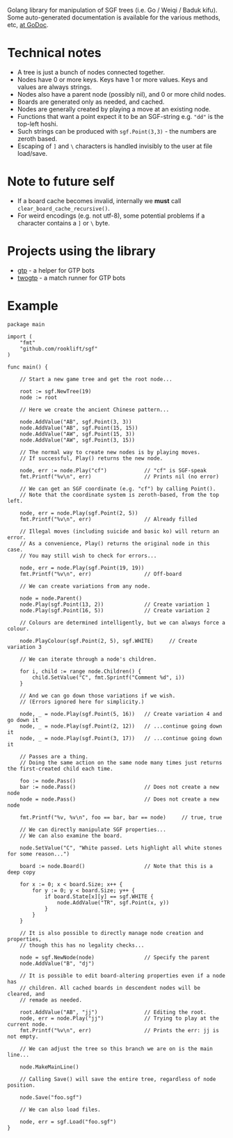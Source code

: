 Golang library for manipulation of SGF trees (i.e. Go / Weiqi / Baduk kifu). Some auto-generated documentation is available for the various methods, etc, [at GoDoc](https://godoc.org/github.com/rooklift/sgf).

# Technical notes

* A tree is just a bunch of nodes connected together.
* Nodes have 0 or more keys. Keys have 1 or more values. Keys and values are always strings.
* Nodes also have a parent node (possibly nil), and 0 or more child nodes.
* Boards are generated only as needed, and cached.
* Nodes are generally created by playing a move at an existing node.
* Functions that want a point expect it to be an SGF-string e.g. `"dd"` is the top-left hoshi.
* Such strings can be produced with `sgf.Point(3,3)` - the numbers are zeroth based.
* Escaping of `]` and `\` characters is handled invisibly to the user at file load/save.

# Note to future self

* If a board cache becomes invalid, internally we **must** call `clear_board_cache_recursive()`.
* For weird encodings (e.g. not utf-8), some potential problems if a character contains a `]` or `\` byte.

# Projects using the library

* [gtp](https://github.com/rooklift/gtp) - a helper for GTP bots
* [twogtp](https://github.com/rooklift/twogtp) - a match runner for GTP bots

# Example

```golang
package main

import (
    "fmt"
    "github.com/rooklift/sgf"
)

func main() {

    // Start a new game tree and get the root node...

    root := sgf.NewTree(19)
    node := root

    // Here we create the ancient Chinese pattern...

    node.AddValue("AB", sgf.Point(3, 3))
    node.AddValue("AB", sgf.Point(15, 15))
    node.AddValue("AW", sgf.Point(15, 3))
    node.AddValue("AW", sgf.Point(3, 15))

    // The normal way to create new nodes is by playing moves.
    // If successful, Play() returns the new node.

    node, err := node.Play("cf")            // "cf" is SGF-speak
    fmt.Printf("%v\n", err)                 // Prints nil (no error)

    // We can get an SGF coordinate (e.g. "cf") by calling Point().
    // Note that the coordinate system is zeroth-based, from the top left.

    node, err = node.Play(sgf.Point(2, 5))
    fmt.Printf("%v\n", err)                 // Already filled

    // Illegal moves (including suicide and basic ko) will return an error.
    // As a convenience, Play() returns the original node in this case.
    // You may still wish to check for errors...

    node, err = node.Play(sgf.Point(19, 19))
    fmt.Printf("%v\n", err)                 // Off-board

    // We can create variations from any node.

    node = node.Parent()
    node.Play(sgf.Point(13, 2))             // Create variation 1
    node.Play(sgf.Point(16, 5))             // Create variation 2

    // Colours are determined intelligently, but we can always force a colour.

    node.PlayColour(sgf.Point(2, 5), sgf.WHITE)     // Create variation 3

    // We can iterate through a node's children.

    for i, child := range node.Children() {
        child.SetValue("C", fmt.Sprintf("Comment %d", i))
    }

    // And we can go down those variations if we wish.
    // (Errors ignored here for simplicity.)

    node, _ = node.Play(sgf.Point(5, 16))   // Create variation 4 and go down it
    node, _ = node.Play(sgf.Point(2, 12))   // ...continue going down it
    node, _ = node.Play(sgf.Point(3, 17))   // ...continue going down it

    // Passes are a thing.
    // Doing the same action on the same node many times just returns the first-created child each time.

    foo := node.Pass()
    bar := node.Pass()                      // Does not create a new node
    node = node.Pass()                      // Does not create a new node

    fmt.Printf("%v, %v\n", foo == bar, bar == node)     // true, true

    // We can directly manipulate SGF properties...
    // We can also examine the board.

    node.SetValue("C", "White passed. Lets highlight all white stones for some reason...")

    board := node.Board()                   // Note that this is a deep copy

    for x := 0; x < board.Size; x++ {
        for y := 0; y < board.Size; y++ {
            if board.State[x][y] == sgf.WHITE {
                node.AddValue("TR", sgf.Point(x, y))
            }
        }
    }

    // It is also possible to directly manage node creation and properties,
    // though this has no legality checks...

    node = sgf.NewNode(node)                // Specify the parent
    node.AddValue("B", "dj")

    // It is possible to edit board-altering properties even if a node has
    // children. All cached boards in descendent nodes will be cleared, and
    // remade as needed.

    root.AddValue("AB", "jj")               // Editing the root.
    node, err = node.Play("jj")             // Trying to play at the current node.
    fmt.Printf("%v\n", err)                 // Prints the err: jj is not empty.

    // We can adjust the tree so this branch we are on is the main line...

    node.MakeMainLine()

    // Calling Save() will save the entire tree, regardless of node position.

    node.Save("foo.sgf")

    // We can also load files.

    node, err = sgf.Load("foo.sgf")
}
```
